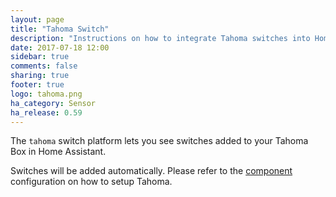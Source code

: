 ```yaml
---
layout: page
title: "Tahoma Switch"
description: "Instructions on how to integrate Tahoma switches into Home Assistant."
date: 2017-07-18 12:00
sidebar: true
comments: false
sharing: true
footer: true
logo: tahoma.png
ha_category: Sensor
ha_release: 0.59
---
```


The `tahoma` switch platform lets you see switches added to your Tahoma Box in Home Assistant.

Switches will be added automatically. Please refer to the [component](/components/tahoma/) configuration on how to setup Tahoma.
